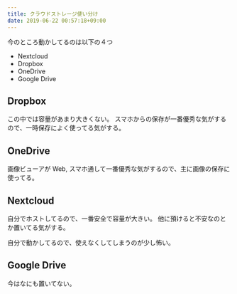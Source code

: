 ```yaml
---
title: クラウドストレージ使い分け
date: 2019-06-22 00:57:18+09:00
---
```


今のところ動かしてるのは以下の４つ

- Nextcloud
- Dropbox
- OneDrive
- Google Drive

Dropbox
-------

この中では容量があまり大きくない。
スマホからの保存が一番優秀な気がするので、一時保存によく使ってる気がする。


OneDrive
--------

画像ビューアが Web, スマホ通して一番優秀な気がするので、主に画像の保存に使ってる。


Nextcloud
---------

自分でホストしてるので、一番安全で容量が大きい。
他に預けると不安なのとか置いてる気がする。

自分で動かしてるので、使えなくしてしまうのが少し怖い。


Google Drive
------------

今はなにも置いてない。
